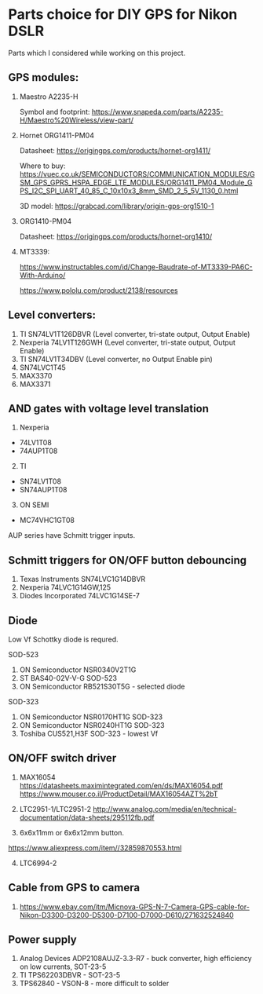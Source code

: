 # Parts choice for DIY GPS for Nikon DSLR
Parts which I considered while working on this project.

## GPS modules:

1. Maestro A2235-H

	Symbol and footprint: https://www.snapeda.com/parts/A2235-H/Maestro%20Wireless/view-part/

2. Hornet ORG1411-PM04

	Datasheet: https://origingps.com/products/hornet-org1411/

	Where to buy: https://vuec.co.uk/SEMICONDUCTORS/COMMUNICATION_MODULES/GSM_GPS_GPRS_HSPA_EDGE_LTE_MODULES/ORG1411_PM04_Module_GPS_I2C_SPI_UART_40_85_C_10x10x3_8mm_SMD_2_5_5V_1130_0.html

	3D model: https://grabcad.com/library/origin-gps-org1510-1

3. ORG1410-PM04

	Datasheet: https://origingps.com/products/hornet-org1410/

4. MT3339:

	https://www.instructables.com/id/Change-Baudrate-of-MT3339-PA6C-With-Arduino/

	https://www.pololu.com/product/2138/resources

## Level converters:

1. TI SN74LV1T126DBVR (Level converter, tri-state output, Output Enable)
2. Nexperia 74LV1T126GWH (Level converter, tri-state output, Output Enable)
3. TI SN74LV1T34DBV (Level converter, no Output Enable pin)
4. SN74LVC1T45
5. MAX3370
6. MAX3371

## AND gates with voltage level translation

1. Nexperia
* 74LV1T08
* 74AUP1T08

2. TI
* SN74LV1T08
* SN74AUP1T08

3. ON SEMI
* MC74VHC1GT08

AUP series have Schmitt trigger inputs.

## Schmitt triggers for ON/OFF button debouncing

1. Texas Instruments SN74LVC1G14DBVR
2. Nexperia 74LVC1G14GW,125
3. Diodes Incorporated 74LVC1G14SE-7

## Diode

Low Vf Schottky diode is requred.

SOD-523

1. ON Semiconductor NSR0340V2T1G
2. ST BAS40-02V-V-G SOD-523
3. ON Semiconductor RB521S30T5G - selected diode

SOD-323

1. ON Semiconductor NSR0170HT1G SOD-323
2. ON Semiconductor NSR0240HT1G SOD-323
3. Toshiba CUS521,H3F SOD-323 - lowest Vf

## ON/OFF switch driver

1. MAX16054
https://datasheets.maximintegrated.com/en/ds/MAX16054.pdf
https://www.mouser.co.il/ProductDetail/MAX16054AZT%2bT

2. LTC2951-1/LTC2951-2
http://www.analog.com/media/en/technical-documentation/data-sheets/295112fb.pdf

3. 6x6x11mm or 6x6x12mm button.

https://www.aliexpress.com/item//32859870553.html

4. LTC6994-2

## Cable from GPS to camera

1. https://www.ebay.com/itm/Micnova-GPS-N-7-Camera-GPS-cable-for-Nikon-D3300-D3200-D5300-D7100-D7000-D610/271632524840

## Power supply

1. Analog Devices ADP2108AUJZ-3.3-R7 - buck converter, high efficiency on low currents, SOT-23-5
2. TI TPS62203DBVR - SOT-23-5
3. TPS62840 - VSON-8 - more difficult to solder
